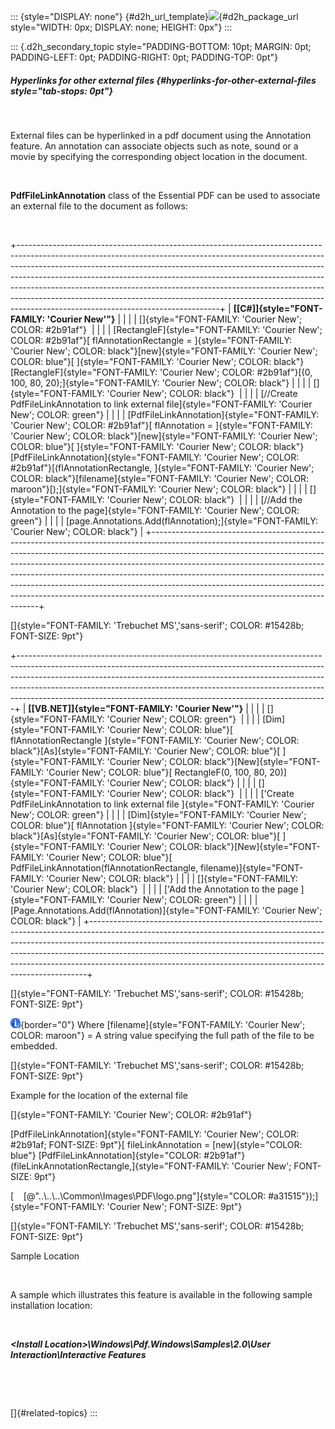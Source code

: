 ::: {style="DISPLAY: none"}
[](ms-xhelp:///?Id=d2h_url_template){#d2h_url_template}![](!package_url!){#d2h_package_url style="WIDTH: 0px; DISPLAY: none; HEIGHT: 0px"}
:::

::: {.d2h_secondary_topic style="PADDING-BOTTOM: 10pt; MARGIN: 0pt; PADDING-LEFT: 0pt; PADDING-RIGHT: 0pt; PADDING-TOP: 0pt"}
##### Hyperlinks for other external files {#hyperlinks-for-other-external-files style="tab-stops: 0pt"}

 

External files can be hyperlinked in a pdf document using the Annotation feature. An annotation can associate objects such as note, sound or a movie by specifying the corresponding object location in the document.

 

**PdfFileLinkAnnotation** class of the Essential PDF can be used to associate an external file to the document as follows:

 

+--------------------------------------------------------------------------------------------------------------------------------------------------------------------------------------------------------------------------------------------------------------------------------------------------------------------------------------------------------------------------------------------------------------------------------------------------------------------------------------------------------------------------------------+
| **[\[C#\]]{style="FONT-FAMILY: 'Courier New'"}**                                                                                                                                                                                                                                                                                                                                                                                                                                                                                     |
|                                                                                                                                                                                                                                                                                                                                                                                                                                                                                                                                      |
| []{style="FONT-FAMILY: 'Courier New'; COLOR: #2b91af"}                                                                                                                                                                                                                                                                                                                                                                                                                                                                               |
|                                                                                                                                                                                                                                                                                                                                                                                                                                                                                                                                      |
| [RectangleF]{style="FONT-FAMILY: 'Courier New'; COLOR: #2b91af"}[ flAnnotationRectangle = ]{style="FONT-FAMILY: 'Courier New'; COLOR: black"}[new]{style="FONT-FAMILY: 'Courier New'; COLOR: blue"}[ ]{style="FONT-FAMILY: 'Courier New'; COLOR: black"}[RectangleF]{style="FONT-FAMILY: 'Courier New'; COLOR: #2b91af"}[(0, 100, 80, 20);]{style="FONT-FAMILY: 'Courier New'; COLOR: black"}                                                                                                                                        |
|                                                                                                                                                                                                                                                                                                                                                                                                                                                                                                                                      |
| []{style="FONT-FAMILY: 'Courier New'; COLOR: black"}                                                                                                                                                                                                                                                                                                                                                                                                                                                                                 |
|                                                                                                                                                                                                                                                                                                                                                                                                                                                                                                                                      |
| [//Create PdfFileLinkAnnotation to link external file]{style="FONT-FAMILY: 'Courier New'; COLOR: green"}                                                                                                                                                                                                                                                                                                                                                                                                                             |
|                                                                                                                                                                                                                                                                                                                                                                                                                                                                                                                                      |
| [PdfFileLinkAnnotation]{style="FONT-FAMILY: 'Courier New'; COLOR: #2b91af"}[ flAnnotation = ]{style="FONT-FAMILY: 'Courier New'; COLOR: black"}[new]{style="FONT-FAMILY: 'Courier New'; COLOR: blue"}[ ]{style="FONT-FAMILY: 'Courier New'; COLOR: black"}[PdfFileLinkAnnotation]{style="FONT-FAMILY: 'Courier New'; COLOR: #2b91af"}[(flAnnotationRectangle, ]{style="FONT-FAMILY: 'Courier New'; COLOR: black"}[filename]{style="FONT-FAMILY: 'Courier New'; COLOR: maroon"}[);]{style="FONT-FAMILY: 'Courier New'; COLOR: black"} |
|                                                                                                                                                                                                                                                                                                                                                                                                                                                                                                                                      |
| []{style="FONT-FAMILY: 'Courier New'; COLOR: black"}                                                                                                                                                                                                                                                                                                                                                                                                                                                                                 |
|                                                                                                                                                                                                                                                                                                                                                                                                                                                                                                                                      |
| [//Add the Annotation to the page]{style="FONT-FAMILY: 'Courier New'; COLOR: green"}                                                                                                                                                                                                                                                                                                                                                                                                                                                 |
|                                                                                                                                                                                                                                                                                                                                                                                                                                                                                                                                      |
| [page.Annotations.Add(flAnnotation);]{style="FONT-FAMILY: 'Courier New'; COLOR: black"}                                                                                                                                                                                                                                                                                                                                                                                                                                              |
+--------------------------------------------------------------------------------------------------------------------------------------------------------------------------------------------------------------------------------------------------------------------------------------------------------------------------------------------------------------------------------------------------------------------------------------------------------------------------------------------------------------------------------------+

[]{style="FONT-FAMILY: 'Trebuchet MS','sans-serif'; COLOR: #15428b; FONT-SIZE: 9pt"} 

+-----------------------------------------------------------------------------------------------------------------------------------------------------------------------------------------------------------------------------------------------------------------------------------------------------------------------------------------------------------------------------------------------------+
| **[\[VB.NET\]]{style="FONT-FAMILY: 'Courier New'"}**                                                                                                                                                                                                                                                                                                                                                |
|                                                                                                                                                                                                                                                                                                                                                                                                     |
| []{style="FONT-FAMILY: 'Courier New'; COLOR: green"}                                                                                                                                                                                                                                                                                                                                                |
|                                                                                                                                                                                                                                                                                                                                                                                                     |
| [Dim]{style="FONT-FAMILY: 'Courier New'; COLOR: blue"}[ flAnnotationRectangle ]{style="FONT-FAMILY: 'Courier New'; COLOR: black"}[As]{style="FONT-FAMILY: 'Courier New'; COLOR: blue"}[ ]{style="FONT-FAMILY: 'Courier New'; COLOR: black"}[New]{style="FONT-FAMILY: 'Courier New'; COLOR: blue"}[ RectangleF(0, 100, 80, 20)]{style="FONT-FAMILY: 'Courier New'; COLOR: black"}                    |
|                                                                                                                                                                                                                                                                                                                                                                                                     |
| []{style="FONT-FAMILY: 'Courier New'; COLOR: black"}                                                                                                                                                                                                                                                                                                                                                |
|                                                                                                                                                                                                                                                                                                                                                                                                     |
| [\'Create PdfFileLinkAnnotation to link external file ]{style="FONT-FAMILY: 'Courier New'; COLOR: green"}                                                                                                                                                                                                                                                                                           |
|                                                                                                                                                                                                                                                                                                                                                                                                     |
| [Dim]{style="FONT-FAMILY: 'Courier New'; COLOR: blue"}[ flAnnotation ]{style="FONT-FAMILY: 'Courier New'; COLOR: black"}[As]{style="FONT-FAMILY: 'Courier New'; COLOR: blue"}[ ]{style="FONT-FAMILY: 'Courier New'; COLOR: black"}[New]{style="FONT-FAMILY: 'Courier New'; COLOR: blue"}[ PdfFileLinkAnnotation(flAnnotationRectangle, filename)]{style="FONT-FAMILY: 'Courier New'; COLOR: black"} |
|                                                                                                                                                                                                                                                                                                                                                                                                     |
| []{style="FONT-FAMILY: 'Courier New'; COLOR: black"}                                                                                                                                                                                                                                                                                                                                                |
|                                                                                                                                                                                                                                                                                                                                                                                                     |
| [\'Add the Annotation to the page ]{style="FONT-FAMILY: 'Courier New'; COLOR: green"}                                                                                                                                                                                                                                                                                                               |
|                                                                                                                                                                                                                                                                                                                                                                                                     |
| [Page.Annotations.Add(flAnnotation)]{style="FONT-FAMILY: 'Courier New'; COLOR: black"}                                                                                                                                                                                                                                                                                                              |
+-----------------------------------------------------------------------------------------------------------------------------------------------------------------------------------------------------------------------------------------------------------------------------------------------------------------------------------------------------------------------------------------------------+

[]{style="FONT-FAMILY: 'Trebuchet MS','sans-serif'; COLOR: #15428b; FONT-SIZE: 9pt"} 

![](ImagesExt/image22_0.jpg){border="0"} Where [filename]{style="FONT-FAMILY: 'Courier New'; COLOR: maroon"} = A string value specifying the full path of the file to be embedded.

[]{style="FONT-FAMILY: 'Trebuchet MS','sans-serif'; COLOR: #15428b; FONT-SIZE: 9pt"} 

Example for the location of the external file

[]{style="FONT-FAMILY: 'Courier New'; COLOR: #2b91af"} 

[PdfFileLinkAnnotation]{style="FONT-FAMILY: 'Courier New'; COLOR: #2b91af; FONT-SIZE: 9pt"}[ fileLinkAnnotation = [new]{style="COLOR: blue"} [PdfFileLinkAnnotation]{style="COLOR: #2b91af"}(fileLinkAnnotationRectangle,]{style="FONT-FAMILY: 'Courier New'; FONT-SIZE: 9pt"}

[    [@\"..\\..\\..\\Common\\Images\\PDF\\logo.png\"]{style="COLOR: #a31515"});]{style="FONT-FAMILY: 'Courier New'; FONT-SIZE: 9pt"}

[]{style="FONT-FAMILY: 'Trebuchet MS','sans-serif'; COLOR: #15428b; FONT-SIZE: 9pt"} 

Sample Location

 

A sample which illustrates this feature is available in the following sample installation location:

 

***\<Install Location\>\\Windows\\Pdf.Windows\\Samples\\2.0\\User Interaction\\Interactive Features***

 

 

[]{#related-topics}
:::

